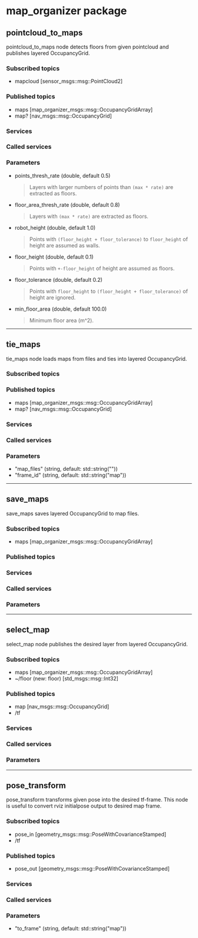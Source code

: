 # map_organizer package

## pointcloud_to_maps

pointcloud_to_maps node detects floors from given pointcloud and publishes layered OccupancyGrid.

### Subscribed topics

* mapcloud [sensor_msgs::msg::PointCloud2]

### Published topics

* maps [map_organizer_msgs::msg::OccupancyGridArray]
* map? [nav_msgs::msg::OccupancyGrid]

### Services


### Called services


### Parameters

* points_thresh_rate (double, default 0.5)
  > Layers with larger numbers of points than `(max * rate)` are extracted as floors.
* floor_area_thresh_rate (double, default 0.8)
  > Layers with `(max * rate)` are extracted as floors.
* robot_height (double, default 1.0)
  > Points with `(floor_height + floor_tolerance)` to `floor_height` of height are assumed as walls.
* floor_height (double, default 0.1)
  > Points with `+-floor_height` of height are assumed as floors.
* floor_tolerance (double, default 0.2)
  > Points with `floor_height` to `(floor_height + floor_tolerance)` of height are ignored.
* min_floor_area (double, default 100.0)
  > Minimum floor area (m^2).


----

## tie_maps

tie_maps node loads maps from files and ties into layered OccupancyGrid.

### Subscribed topics


### Published topics

* maps [map_organizer_msgs::msg::OccupancyGridArray]
* map? [nav_msgs::msg::OccupancyGrid]

### Services


### Called services


### Parameters

* "map_files" (string, default: std::string(""))
* "frame_id" (string, default: std::string("map"))

----

## save_maps

save_maps saves layered OccupancyGrid to map files.

### Subscribed topics

* maps [map_organizer_msgs::msg::OccupancyGridArray]

### Published topics


### Services


### Called services


### Parameters


----

## select_map

select_map node publishes the desired layer from layered OccupancyGrid.

### Subscribed topics

* maps [map_organizer_msgs::msg::OccupancyGridArray]
* ~/floor (new: floor) [std_msgs::msg::Int32]

### Published topics

* map [nav_msgs::msg::OccupancyGrid]
* /tf

### Services


### Called services


### Parameters


----

## pose_transform

pose_transform transforms given pose into the desired tf-frame.
This node is useful to convert rviz initialpose output to desired map frame.

### Subscribed topics

* pose_in [geometry_msgs::msg::PoseWithCovarianceStamped]
* /tf

### Published topics

* pose_out [geometry_msgs::msg::PoseWithCovarianceStamped]

### Services


### Called services


### Parameters

* "to_frame" (string, default: std::string("map"))

